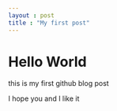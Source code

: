 ```yaml
---
layout : post
title : "My first post"
---
```


# **Hello World**

this is my first github blog post

I hope you and I like it
